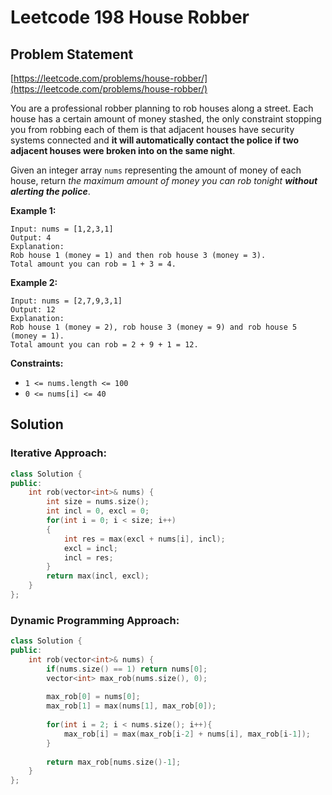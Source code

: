 # Leetcode 198 House Robber

## Problem Statement

[https://leetcode.com/problems/house-robber/](https://leetcode.com/problems/house-robber/)

You are a professional robber planning to rob houses along a street. Each house has a certain amount of money stashed, the only constraint stopping you from robbing each of them is that adjacent houses have security systems connected and **it will automatically contact the police if two adjacent houses were broken into on the same night**.

Given an integer array `nums` representing the amount of money of each house, return _the maximum amount of money you can rob tonight **without alerting the police**_.

**Example 1:**

```text
Input: nums = [1,2,3,1]
Output: 4
Explanation: 
Rob house 1 (money = 1) and then rob house 3 (money = 3).
Total amount you can rob = 1 + 3 = 4.
```

**Example 2:**

```text
Input: nums = [2,7,9,3,1]
Output: 12
Explanation: 
Rob house 1 (money = 2), rob house 3 (money = 9) and rob house 5 (money = 1).
Total amount you can rob = 2 + 9 + 1 = 12.
```

**Constraints:**

* `1 <= nums.length <= 100`
* `0 <= nums[i] <= 40`

## Solution 

### Iterative Approach:

```cpp
class Solution {
public:
    int rob(vector<int>& nums) {
        int size = nums.size();
        int incl = 0, excl = 0;
        for(int i = 0; i < size; i++)
        {
            int res = max(excl + nums[i], incl);
            excl = incl;
            incl = res;
        }
        return max(incl, excl);
    }
};
```

### Dynamic Programming Approach:

```cpp
class Solution {
public:
    int rob(vector<int>& nums) {
        if(nums.size() == 1) return nums[0];
        vector<int> max_rob(nums.size(), 0);
        
        max_rob[0] = nums[0];
        max_rob[1] = max(nums[1], max_rob[0]);
        
        for(int i = 2; i < nums.size(); i++){
            max_rob[i] = max(max_rob[i-2] + nums[i], max_rob[i-1]);
        }
        
        return max_rob[nums.size()-1];
    }
};
```

